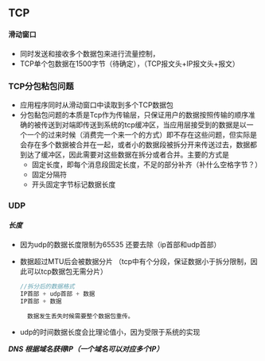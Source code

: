 ## TCP

#### 滑动窗口

* 同时发送和接收多个数据包来进行流量控制，
* TCP单个包数据在1500字节（待确定），（TCP报文头+IP报文头+报文）

### TCP分包粘包问题

* 应用程序同时从滑动窗口中读取到多个TCP数据包
* 分包黏包问题的本质是Tcp作为传输层，只保证用户的数据按照传输的顺序准确的被传送到对端即传送到系统的tcp缓冲区，当应用层接受到的数据是以一个一个的过来时候（消费完一个来一个的方式）即不存在这些问题，但实际是会存在多个数据被合并在一起，或者小的数据段被拆分开来传送过去，数据都到达了缓冲区，因此需要对这些数据在拆分或者合并。主要的方式是
  * 固定长度，即每个消息段固定长度，不足的部分补齐（补什么空格字节？）
  * 固定分隔符
  * 开头固定字节标记数据长度

### UDP

####  ***长度***

* 因为udp的数据长度限制为65535 还要去除（ip首部和udp首部）

* 数据超过MTU后会被数据分片 （tcp中有个分段，保证数据小于拆分限制，因此可以tcp数据包无需分片）

  ```java
  //拆分后的数据格式
  IP首部 + udp首部 + 数据
  IP首部 + 数据  
    
    数据发生丢失时候需要整个数据包重传。
  ```

* udp的时间数据长度会比理论值小，因为受限于系统的实现

***DNS 根据域名获得IP（一个域名可以对应多个IP）***